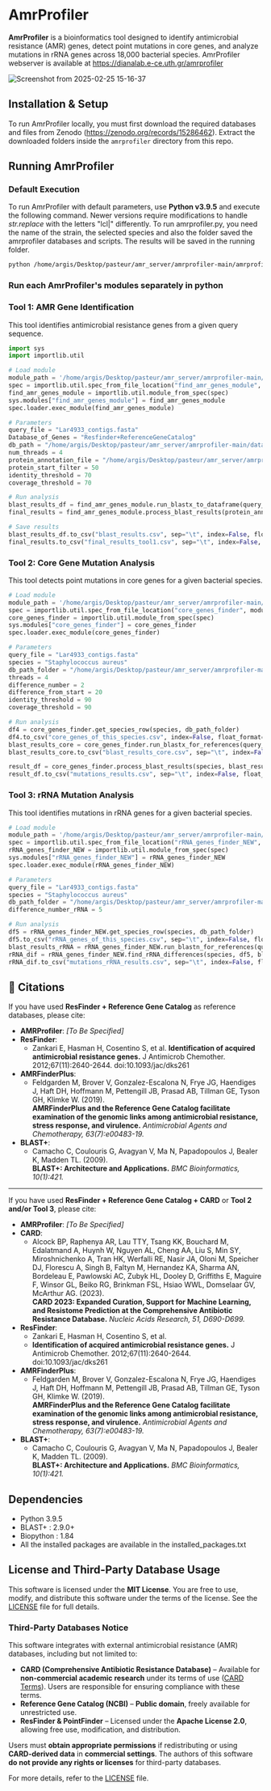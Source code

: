 # AmrProfiler

**AmrProfiler** is a bioinformatics tool designed to identify antimicrobial resistance (AMR) genes, detect point mutations in core genes, and analyze mutations in rRNA genes across 18,000 bacterial species.
AmrProfiler webserver is available at https://dianalab.e-ce.uth.gr/amrprofiler

![Screenshot from 2025-02-25 15-16-37](https://github.com/user-attachments/assets/a4cbfbd8-92fb-4057-896d-34e34dd22c7e)



## Installation & Setup

To run AmrProfiler locally, you must first download the required databases and files from Zenodo (https://zenodo.org/records/15286462). Extract the downloaded folders inside the `amrprofiler` directory from this repo.

## Running AmrProfiler

### Default Execution

To run AmrProfiler with default parameters, use **Python v3.9.5** and execute the following command. 
Newer versions require modifications to handle _str.replace_ with the letters "lcl|" differently. 
To run amrprofiler.py, you need the name of the strain, the selected species and also the folder saved the amrprofiler databases and scripts. The results will be saved in the running folder. 

```sh
python /home/argis/Desktop/pasteur/amr_server/amrprofiler-main/amrprofiler.py "Lar4933_contigs.fasta" "Staphylococcus aureus" /home/argis/Desktop/pasteur/amr_server/amrprofiler-main/
```

### Run each AmrProfiler's modules separately in python

### Tool 1: AMR Gene Identification

This tool identifies antimicrobial resistance genes from a given query sequence.

```python
import sys
import importlib.util

# Load module
module_path = '/home/argis/Desktop/pasteur/amr_server/amrprofiler-main/find_amr_genes_module.py'
spec = importlib.util.spec_from_file_location("find_amr_genes_module", module_path)
find_amr_genes_module = importlib.util.module_from_spec(spec)
sys.modules["find_amr_genes_module"] = find_amr_genes_module
spec.loader.exec_module(find_amr_genes_module)

# Parameters
query_file = "Lar4933_contigs.fasta"
Database_of_Genes = "Resfinder+ReferenceGeneCatalog"
db_path = "/home/argis/Desktop/pasteur/amr_server/amrprofiler-main/databases/all/amrFinder_ResFinder" if Database_of_Genes == "Resfinder+ReferenceGeneCatalog" else "/home/argis/Desktop/pasteur/amr_server/amrprofiler-main/databases/all/all_amr"
num_threads = 4
protein_annotation_file = "/home/argis/Desktop/pasteur/amr_server/amrprofiler-main/databases/genes_annotation_databases.csv"
protein_start_filter = 50
identity_threshold = 70
coverage_threshold = 70

# Run analysis
blast_results_df = find_amr_genes_module.run_blastx_to_dataframe(query_file, db_path, num_threads)
final_results = find_amr_genes_module.process_blast_results(protein_annotation_file, blast_results_df, query_file, protein_start_filter, identity_threshold, coverage_threshold)

# Save results
blast_results_df.to_csv("blast_results.csv", sep="\t", index=False, float_format="%.6f")
final_results.to_csv("final_results_tool1.csv", sep="\t", index=False, float_format="%.6f")
```

### Tool 2: Core Gene Mutation Analysis

This tool detects point mutations in core genes for a given bacterial species.

```python
# Load module
module_path = '/home/argis/Desktop/pasteur/amr_server/amrprofiler-main/core_genes_finder.py'
spec = importlib.util.spec_from_file_location("core_genes_finder", module_path)
core_genes_finder = importlib.util.module_from_spec(spec)
sys.modules["core_genes_finder"] = core_genes_finder
spec.loader.exec_module(core_genes_finder)

# Parameters
query_file = "Lar4933_contigs.fasta"
species = "Staphylococcus aureus"
db_path_folder = "/home/argis/Desktop/pasteur/amr_server/amrprofiler-main/refseq/"
threads = 4
difference_number = 2
difference_from_start = 20
identity_threshold = 90
coverage_threshold = 90

# Run analysis
df4 = core_genes_finder.get_species_row(species, db_path_folder)
df4.to_csv("core_genes_of_this_species.csv", index=False, float_format="%.6f")
blast_results_core = core_genes_finder.run_blastx_for_references(query_file, df4, db_path_folder)
blast_results_core.to_csv("blast_results_core.csv", sep="\t", index=False, float_format="%.6f")

result_df = core_genes_finder.process_blast_results(species, blast_results_core, query_file, df4, difference_number, db_path_folder, difference_from_start, identity_threshold, coverage_threshold)
result_df.to_csv("mutations_results.csv", sep="\t", index=False, float_format="%.6f")
```

### Tool 3: rRNA Mutation Analysis

This tool identifies mutations in rRNA genes for a given bacterial species.

```python
# Load module
module_path = '/home/argis/Desktop/pasteur/amr_server/amrprofiler-main/rRNA_genes_finder_NEW.py'
spec = importlib.util.spec_from_file_location("rRNA_genes_finder_NEW", module_path)
rRNA_genes_finder_NEW = importlib.util.module_from_spec(spec)
sys.modules["rRNA_genes_finder_NEW"] = rRNA_genes_finder_NEW
spec.loader.exec_module(rRNA_genes_finder_NEW)

# Parameters
query_file = "Lar4933_contigs.fasta"
species = "Staphylococcus aureus"
db_path_folder = "/home/argis/Desktop/pasteur/amr_server/amrprofiler-main/db/"
difference_number_rRNA = 5

# Run analysis
df5 = rRNA_genes_finder_NEW.get_species_row(species, db_path_folder)
df5.to_csv("rRNA_genes_of_this_species.csv", sep="\t", index=False, float_format="%.6f")
blast_results_rRNA = rRNA_genes_finder_NEW.run_blastn_for_references(query_file, df5, db_path_folder)
rRNA_dif = rRNA_genes_finder_NEW.find_rRNA_differences(species, df5, blast_results_rRNA, query_file, db_path_folder, difference_number_rRNA, 5)
rRNA_dif.to_csv("mutations_rRNA_results.csv", sep="\t", index=False, float_format="%.6f")
```

## 📖 Citations

If you have used **ResFinder + Reference Gene Catalog** as reference databases, please cite:

- **AMRProfiler**: *[To Be Specified]*  
- **ResFinder**:  
  - Zankari E, Hasman H, Cosentino S, et al. **Identification of acquired antimicrobial resistance genes.** J Antimicrob Chemother. 2012;67(11):2640-2644. doi:10.1093/jac/dks261
- **AMRFinderPlus**:  
  - Feldgarden M, Brover V, Gonzalez-Escalona N, Frye JG, Haendiges J, Haft DH, Hoffmann M, Pettengill JB, Prasad AB, Tillman GE, Tyson GH, Klimke W. (2019).  
    **AMRFinderPlus and the Reference Gene Catalog facilitate examination of the genomic links among antimicrobial resistance, stress response, and virulence.** *Antimicrobial Agents and Chemotherapy, 63(7):e00483-19.*  
- **BLAST+**:  
  - Camacho C, Coulouris G, Avagyan V, Ma N, Papadopoulos J, Bealer K, Madden TL. (2009).  
    **BLAST+: Architecture and Applications.** *BMC Bioinformatics, 10(1):421.*  

---

If you have used **ResFinder + Reference Gene Catalog + CARD** or **Tool 2 and/or Tool 3**, please cite:

- **AMRProfiler**: *[To Be Specified]*  
- **CARD**:  
  - Alcock BP, Raphenya AR, Lau TTY, Tsang KK, Bouchard M, Edalatmand A, Huynh W, Nguyen AL, Cheng AA, Liu S, Min SY, Miroshnichenko A, Tran HK, Werfalli RE, Nasir JA, Oloni M, Speicher DJ, Florescu A, Singh B, Faltyn M, Hernandez KA, Sharma AN, Bordeleau E, Pawlowski AC, Zubyk HL, Dooley D, Griffiths E, Maguire F, Winsor GL, Beiko RG, Brinkman FSL, Hsiao WWL, Domselaar GV, McArthur AG. (2023).  
    **CARD 2023: Expanded Curation, Support for Machine Learning, and Resistome Prediction at the Comprehensive Antibiotic Resistance Database.** *Nucleic Acids Research, 51, D690-D699.*  
- **ResFinder**:  
  - Zankari E, Hasman H, Cosentino S, et al.
  - **Identification of acquired antimicrobial resistance genes.** J Antimicrob Chemother. 2012;67(11):2640-2644. doi:10.1093/jac/dks261
- **AMRFinderPlus**:  
  - Feldgarden M, Brover V, Gonzalez-Escalona N, Frye JG, Haendiges J, Haft DH, Hoffmann M, Pettengill JB, Prasad AB, Tillman GE, Tyson GH, Klimke W. (2019).  
    **AMRFinderPlus and the Reference Gene Catalog facilitate examination of the genomic links among antimicrobial resistance, stress response, and virulence.** *Antimicrobial Agents and Chemotherapy, 63(7):e00483-19.*  
- **BLAST+**:  
  - Camacho C, Coulouris G, Avagyan V, Ma N, Papadopoulos J, Bealer K, Madden TL. (2009).  
    **BLAST+: Architecture and Applications.** *BMC Bioinformatics, 10(1):421.*  


## Dependencies

- Python 3.9.5
- BLAST+ : 2.9.0+
- Biopython : 1.84
- All the installed packages are available in the installed_packages.txt

  
## License and Third-Party Database Usage

This software is licensed under the **MIT License**. You are free to use, modify, and distribute this software under the terms of the license. See the [LICENSE](Licence) file for full details.

### Third-Party Databases Notice
This software integrates with external antimicrobial resistance (AMR) databases, including but not limited to:

- **CARD (Comprehensive Antibiotic Resistance Database)** – Available for **non-commercial academic research** under its terms of use ([CARD Terms](https://card.mcmaster.ca/about)). Users are responsible for ensuring compliance with these terms.
- **Reference Gene Catalog (NCBI)** – **Public domain**, freely available for unrestricted use.
- **ResFinder & PointFinder** – Licensed under the **Apache License 2.0**, allowing free use, modification, and distribution.

Users must **obtain appropriate permissions** if redistributing or using **CARD-derived data** in **commercial settings**. The authors of this software **do not provide any rights or licenses** for third-party databases.

For more details, refer to the [LICENSE](Licence) file.

